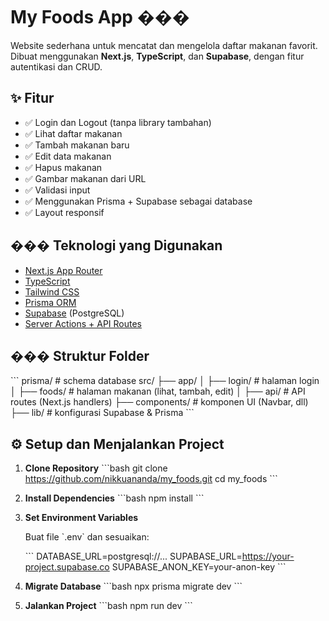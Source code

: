 # My Foods App ���

Website sederhana untuk mencatat dan mengelola daftar makanan favorit. Dibuat menggunakan **Next.js**, **TypeScript**, dan **Supabase**, dengan fitur autentikasi dan CRUD.

## ✨ Fitur

- ✅ Login dan Logout (tanpa library tambahan)
- ✅ Lihat daftar makanan
- ✅ Tambah makanan baru
- ✅ Edit data makanan
- ✅ Hapus makanan
- ✅ Gambar makanan dari URL
- ✅ Validasi input
- ✅ Menggunakan Prisma + Supabase sebagai database
- ✅ Layout responsif

## ��� Teknologi yang Digunakan

- [Next.js App Router](https://nextjs.org/docs/app)
- [TypeScript](https://www.typescriptlang.org/)
- [Tailwind CSS](https://tailwindcss.com/)
- [Prisma ORM](https://www.prisma.io/)
- [Supabase](https://supabase.com/) (PostgreSQL)
- [Server Actions + API Routes](https://nextjs.org/docs/app/building-your-application/data-fetching/server-actions)

## ���️ Struktur Folder

\`\`\`
prisma/ # schema database
src/
├── app/
│ ├── login/ # halaman login
│ ├── foods/ # halaman makanan (lihat, tambah, edit)
│ ├── api/ # API routes (Next.js handlers)
├── components/ # komponen UI (Navbar, dll)
├── lib/ # konfigurasi Supabase & Prisma
\`\`\`

## ⚙️ Setup dan Menjalankan Project

1. **Clone Repository**
   \`\`\`bash
   git clone https://github.com/nikkuananda/my_foods.git
   cd my_foods
   \`\`\`

2. **Install Dependencies**
   \`\`\`bash
   npm install
   \`\`\`

3. **Set Environment Variables**

   Buat file \`.env\` dan sesuaikan:

   \`\`\`
   DATABASE_URL=postgresql://...
   SUPABASE_URL=https://your-project.supabase.co
   SUPABASE_ANON_KEY=your-anon-key
   \`\`\`

4. **Migrate Database**
   \`\`\`bash
   npx prisma migrate dev
   \`\`\`

5. **Jalankan Project**
   \`\`\`bash
   npm run dev
   \`\`\`
